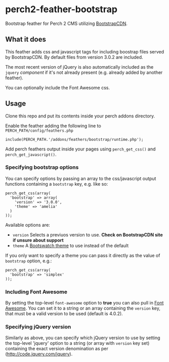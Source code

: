 perch2-feather-bootstrap
========================

Bootstrap feather for Perch 2 CMS utilizing [BootstrapCDN](http://www.bootstrapcdn.com).


What it does
------------

This feather adds css and javascript tags for including boostrap files served by BootstrapCDN.
By default files from version 3.0.2 are included.

The most recent version of jQuery is also automatically included as the `jquery` *component*
if it's not already present (e.g. already added by another feather).

You can optionally include the Font Awesome css.


Usage
-----

Clone this repo and put its contents inside your perch addons directory.

Enable the feather adding the following line to `PERCH_PATH/config/feathers.php`

    include(PERCH_PATH.'/addons/feathers/bootstrap/runtime.php');

Add perch feathers output inside your pages using `perch_get_css()` and `perch_get_javascript()`.

### Specifying bootstrap options
You can specify options by passing an array to the css/javascript output
functions containing a `bootstrap` key, e.g. like so:

    perch_get_css(array(
      'bootstrap' => array(
        'version' => '3.0.0',
        'theme' => 'amelia'
      )
    ));

Available options are:

- `version`  Selects a previuos version to use. **Check on BootstrapCDN site if unsure about support**
- `theme`    A [Bootswatch theme](http://www.bootstrapcdn.com/#bootswatch_tab)
  to use instead of the default

If you only want to specify a theme you can pass it directly as the value
of `bootstrap` option, e.g.:

    perch_get_css(array(
      'bootstrap' => 'simplex'
    ));

### Including Font Awesome

By setting the top-level `font-awesome` option to **true** you can also pull in
[Font Awesome](http://www.bootstrapcdn.com/#fontawesome_tab). You can set it
to a string or an array containing the `version` key, that must be a valid
version to be used (default is 4.0.2).

### Specifying jQuery version

Similarly as above, you can specify which jQuery version to use by setting
the top-level 'jquery' option to a string (or array with `version` key set)
containing the exact version denomination as per (http://code.jquery.com/jquery).

